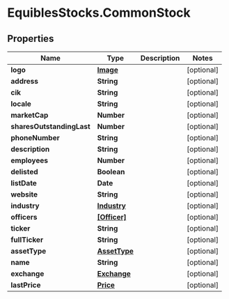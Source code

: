 # EquiblesStocks.CommonStock

## Properties
Name | Type | Description | Notes
------------ | ------------- | ------------- | -------------
**logo** | [**Image**](Image.md) |  | [optional] 
**address** | **String** |  | [optional] 
**cik** | **String** |  | [optional] 
**locale** | **String** |  | [optional] 
**marketCap** | **Number** |  | [optional] 
**sharesOutstandingLast** | **Number** |  | [optional] 
**phoneNumber** | **String** |  | [optional] 
**description** | **String** |  | [optional] 
**employees** | **Number** |  | [optional] 
**delisted** | **Boolean** |  | [optional] 
**listDate** | **Date** |  | [optional] 
**website** | **String** |  | [optional] 
**industry** | [**Industry**](Industry.md) |  | [optional] 
**officers** | [**[Officer]**](Officer.md) |  | [optional] 
**ticker** | **String** |  | [optional] 
**fullTicker** | **String** |  | [optional] 
**assetType** | [**AssetType**](AssetType.md) |  | [optional] 
**name** | **String** |  | [optional] 
**exchange** | [**Exchange**](Exchange.md) |  | [optional] 
**lastPrice** | [**Price**](Price.md) |  | [optional] 
